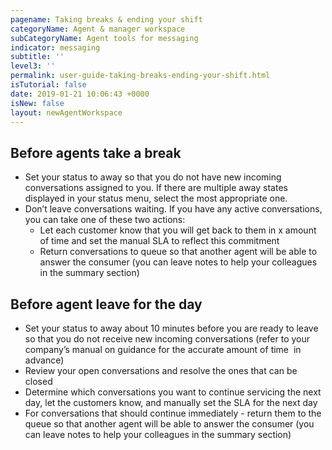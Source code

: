 ```yaml
---
pagename: Taking breaks & ending your shift
categoryName: Agent & manager workspace
subCategoryName: Agent tools for messaging
indicator: messaging
subtitle: ''
level3: ''
permalink: user-guide-taking-breaks-ending-your-shift.html
isTutorial: false
date: 2019-01-21 10:06:43 +0000
isNew: false
layout: newAgentWorkspace
---
```

## Before agents take a break

* Set your status to away so that you do not have new incoming conversations assigned to you. If there are multiple away states displayed in your status menu, select the most appropriate one.
* Don’t leave conversations waiting. If you have any active conversations, you can take one of these two actions:
  * Let each customer know that you will get back to them in x amount of time and set the manual SLA to reflect this commitment
  * Return conversations to queue so that another agent will be able to answer the consumer (you can leave notes to help your colleagues in the summary section)

## Before agent leave for the day

* Set your status to away about 10 minutes before you are ready to leave so that you do not receive new incoming conversations (refer to your company’s manual on guidance for the accurate amount of time  in advance)
* Review your open conversations and resolve the ones that can be closed
* Determine which conversations you want to continue servicing the next day, let the customers know, and manually set the SLA for the next day
* For conversations that should continue immediately - return them to the queue so that another agent will be able to answer the consumer (you can leave notes to help your colleagues in the summary section)
